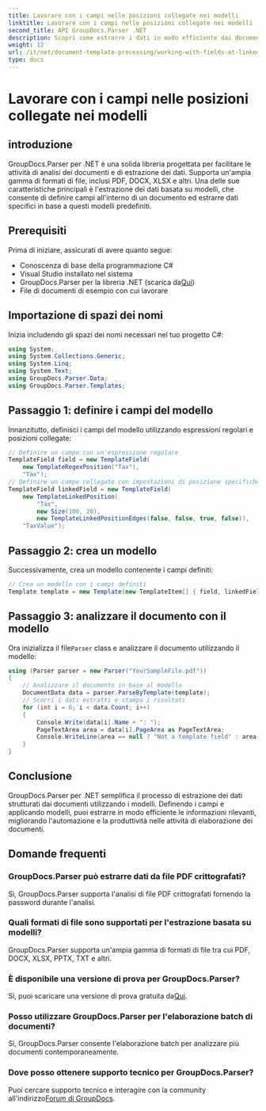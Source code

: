 ```yaml
---
title: Lavorare con i campi nelle posizioni collegate nei modelli
linktitle: Lavorare con i campi nelle posizioni collegate nei modelli
second_title: API GroupDocs.Parser .NET
description: Scopri come estrarre i dati in modo efficiente dai documenti utilizzando GroupDocs.Parser per .NET. Tutorial passo passo con esempi di codice.
weight: 12
url: /it/net/document-template-processing/working-with-fields-at-linked-positions-in-templates/
type: docs
---
```

# Lavorare con i campi nelle posizioni collegate nei modelli

## introduzione
GroupDocs.Parser per .NET è una solida libreria progettata per facilitare le attività di analisi dei documenti e di estrazione dei dati. Supporta un'ampia gamma di formati di file, inclusi PDF, DOCX, XLSX e altri. Una delle sue caratteristiche principali è l'estrazione dei dati basata su modelli, che consente di definire campi all'interno di un documento ed estrarre dati specifici in base a questi modelli predefiniti.
## Prerequisiti
Prima di iniziare, assicurati di avere quanto segue:
- Conoscenza di base della programmazione C#
- Visual Studio installato nel sistema
-  GroupDocs.Parser per la libreria .NET (scarica da[Qui](https://releases.groupdocs.com/parser/net/))
- File di documenti di esempio con cui lavorare

## Importazione di spazi dei nomi
Inizia includendo gli spazi dei nomi necessari nel tuo progetto C#:
```csharp
using System;
using System.Collections.Generic;
using System.Linq;
using System.Text;
using GroupDocs.Parser.Data;
using GroupDocs.Parser.Templates;
```
## Passaggio 1: definire i campi del modello
Innanzitutto, definisci i campi del modello utilizzando espressioni regolari e posizioni collegate:
```csharp
// Definire un campo con un'espressione regolare
TemplateField field = new TemplateField(
    new TemplateRegexPosition("Tax"),
    "Tax");
// Definire un campo collegato con impostazioni di posizione specifiche
TemplateField linkedField = new TemplateField(
    new TemplateLinkedPosition(
        "Tax",
        new Size(100, 20),
        new TemplateLinkedPositionEdges(false, false, true, false)),
    "TaxValue");
```
## Passaggio 2: crea un modello
Successivamente, crea un modello contenente i campi definiti:
```csharp
// Crea un modello con i campi definiti
Template template = new Template(new TemplateItem[] { field, linkedField });
```
## Passaggio 3: analizzare il documento con il modello
 Ora inizializza il file`Parser` class e analizzare il documento utilizzando il modello:
```csharp
using (Parser parser = new Parser("YourSampleFile.pdf"))
{
    // Analizzare il documento in base al modello
    DocumentData data = parser.ParseByTemplate(template);
    // Scorri i dati estratti e stampa i risultati
    for (int i = 0; i < data.Count; i++)
    {
        Console.Write(data[i].Name + ": ");
        PageTextArea area = data[i].PageArea as PageTextArea;
        Console.WriteLine(area == null ? "Not a template field" : area.Text);
    }
}
```

## Conclusione
GroupDocs.Parser per .NET semplifica il processo di estrazione dei dati strutturati dai documenti utilizzando i modelli. Definendo i campi e applicando modelli, puoi estrarre in modo efficiente le informazioni rilevanti, migliorando l'automazione e la produttività nelle attività di elaborazione dei documenti.

## Domande frequenti
### GroupDocs.Parser può estrarre dati da file PDF crittografati?
Sì, GroupDocs.Parser supporta l'analisi di file PDF crittografati fornendo la password durante l'analisi.
### Quali formati di file sono supportati per l'estrazione basata su modelli?
GroupDocs.Parser supporta un'ampia gamma di formati di file tra cui PDF, DOCX, XLSX, PPTX, TXT e altri.
### È disponibile una versione di prova per GroupDocs.Parser?
 Sì, puoi scaricare una versione di prova gratuita da[Qui](https://releases.groupdocs.com/).
### Posso utilizzare GroupDocs.Parser per l'elaborazione batch di documenti?
Sì, GroupDocs.Parser consente l'elaborazione batch per analizzare più documenti contemporaneamente.
### Dove posso ottenere supporto tecnico per GroupDocs.Parser?
 Puoi cercare supporto tecnico e interagire con la community all'indirizzo[Forum di GroupDocs](https://forum.groupdocs.com/c/parser/17).